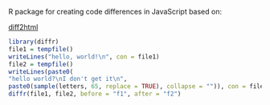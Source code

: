 R package for creating code differences in JavaScript based on:

[diff2html](https://github.com/rtfpessoa/diff2html)

``` r
library(diffr)
file1 = tempfile()
writeLines("hello, world!\n", con = file1)
file2 = tempfile()
writeLines(paste0(
"hello world?\nI don't get it\n",
paste0(sample(letters, 65, replace = TRUE), collapse = "")), con = file2)
diffr(file1, file2, before = "f1", after = "f2")
```
